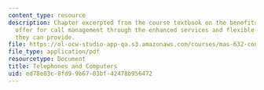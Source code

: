 ```yaml
---
content_type: resource
description: Chapter excerpted from the course textbook on the benefits computers
  offer for call management through the enhanced services and flexible call routing
  they can provide.
file: https://ol-ocw-studio-app-qa.s3.amazonaws.com/courses/mas-632-conversational-computer-systems-fall-2008/ed78e83c8fd99b6703bf42478b956472_shmandt_txt_ch11.pdf
file_type: application/pdf
resourcetype: Document
title: Telephones and Computers
uid: ed78e83c-8fd9-9b67-03bf-42478b956472
---
```

